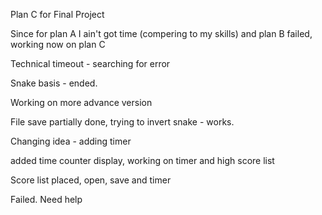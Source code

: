 Plan C for Final Project

Since for plan A I ain't got time (compering to my skills) and plan B failed, working now on plan C

Technical timeout - searching for error

Snake basis - ended. 

Working on more advance version

File save partially done, trying to invert snake - works. 

Changing idea - adding timer

added time counter display, working on timer and high score list

Score list placed, open, save and timer

Failed. Need help
